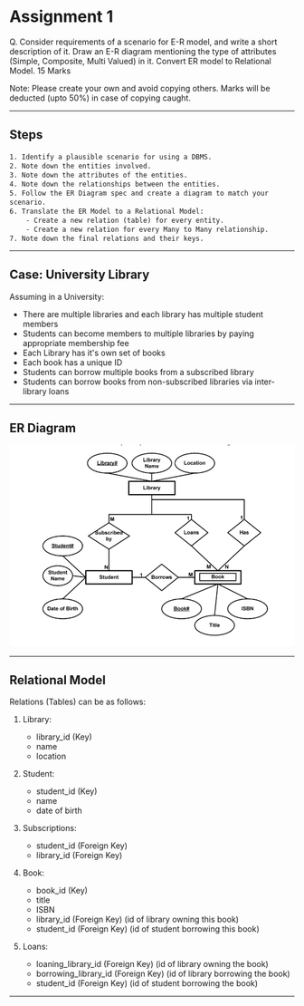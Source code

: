 # Assignment 1
Q. Consider requirements of a scenario for E-R model, and write a short description of it. Draw an E-R diagram mentioning the type of attributes (Simple, Composite, Multi Valued) in it. Convert ER model to Relational Model.                  15 Marks

Note: Please create your own and avoid copying others. Marks will be deducted (upto 50%) in case of copying caught. 

---
## Steps
    1. Identify a plausible scenario for using a DBMS.
    2. Note down the entities involved.
    3. Note down the attributes of the entities.
    4. Note down the relationships between the entities.
    5. Follow the ER Diagram spec and create a diagram to match your scenario.
    6. Translate the ER Model to a Relational Model:
        - Create a new relation (table) for every entity.
        - Create a new relation for every Many to Many relationship.
    7. Note down the final relations and their keys.

---

## Case: University Library

Assuming in a University:
- There are multiple libraries and each library has multiple student members
- Students can become members to multiple libraries by paying appropriate membership fee
- Each Library has it's own set of books
- Each book has a unique ID
- Students can borrow multiple books from a subscribed library
- Students can borrow books from non-subscribed libraries via inter-library loans

---

## ER Diagram

![ER Diagram](./er_diagram.png "ER Diagram")

---

## Relational Model

Relations (Tables) can be as follows:

1. Library:
    - library_id (Key)
    - name
    - location

2. Student:
    - student_id (Key)
    - name
    - date of birth

3. Subscriptions:
    - student_id (Foreign Key)
    - library_id (Foreign Key)

4. Book:
    - book_id (Key)
    - title
    - ISBN
    - library_id (Foreign Key) (id of library owning this book)
    - student_id (Foreign Key) (id of student borrowing this book)

5. Loans:
    - loaning_library_id (Foreign Key) (id of library owning the book)
    - borrowing_library_id (Foreign Key) (id of library borrowing the book)
    - student_id (Foreign Key) (id of student borrowing the book)

---



